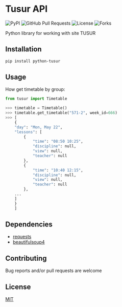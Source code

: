 # Tusur API
![PyPI](https://img.shields.io/pypi/v/tusur?color=orange) ![GitHub Pull Requests](https://img.shields.io/github/issues-pr/Weebp-Team/tusur?color=blueviolet) ![License](https://img.shields.io/pypi/l/tusur?color=blueviolet) ![Forks](https://img.shields.io/github/forks/Weebp-team/tusur?style=social)

Python library for working with site TUSUR

## Installation

```sh
pip install python-tusur 
```

## Usage
How get timetable by group:
```python
from tusur import Timetable

>>> timetable = Timetable()
>>> timetable.get_timetable("571-2", week_id=666)
>>> [
    {
    "day": "Mon, May 22",
    "lessons": [
        {
            "time": "08:50 10:25",
            "discipline": null,
            "view": null,
            "teacher": null
        },
        {
            "time": "10:40 12:15",
            "discipline": null,
            "view": null,
            "teacher": null
        },
    ...
    ]
    }
    ]
```


## Dependencies

- [requests](https://pypi.org/project/requests/)
- [beautifulsoup4](https://pypi.org/project/beautifulsoup4/)

## Contributing

Bug reports and/or pull requests are welcome

## License

[MIT](https://choosealicense.com/licenses/mit/)